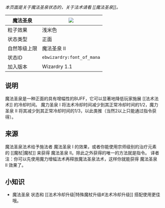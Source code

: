 _本页面是关于魔法圣泉状态的，关于法术请看 [[魔法圣泉]]。_

| 魔法圣泉 | ![](https://github.com/Electroblob77/Wizardry/blob/1.12.2/src/main/resources/assets/ebwizardry/textures/gui/potion_icon_font_of_mana.png) |
| --- | --- |
| 粒子效果 | 浅米色 |
| 状态类型 | 正面 |
| 自然等级上限 | 魔法圣泉 II |
| 状态ID | `ebwizardry:font_of_mana` |
| 加入版本 | Wizardry 1.1 |

## 说明
魔法圣泉是一种正面的具有增幅性的BUFF，它可以显著地降低玩家施展 [[法术法术]] 的冷却时间。 魔力圣泉 I 将法术冷却时间减少到其正常冷却时间的1/2，魔力圣泉  II 将其减少到其正常冷却时间的1/3，以此类推（当然2以上只能通过指令获得）。

## 来源
魔法圣泉法术给予施法者 魔法圣泉 I 的效果，或者你能使用宗师级别的治疗元素的 [[魔杖|魔杖]] 来获得 魔法圣泉 II。除此之外获得的唯一的方法就是指令。
译者注：你可以先使用魔力增幅法术再释放魔法圣泉法术，这样你就能获得 魔法圣泉 II 效果了。

## 小知识
- 魔法圣泉 状态和 [[法术冷却升级|特殊魔杖升级#法术冷却升级]] 搭配使用更佳哦。
